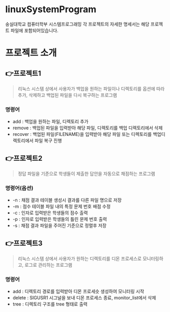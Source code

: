 # linuxSystemProgram
숭실대학교 컴퓨터학부 시스템프로그래밍 
각 프로젝트의 자세한 명세서는 해당 프로젝트 파일에 포함되어있습니다.

# 프로젝트 소개
## 👉프로젝트1

> 리눅스 시스템 상에서 사용자가 백업을 원하는 파일이나 디렉토리를 옵션에 따라 추가, 삭제하고 백업된 파일을 다시 복구하는 프로그램

### 명령어
- add : 백업을 원하는 파일, 디렉토리 추가
- remove : 백업된 파일을 입력받아 해당 파일, 디렉토리를 백업 디렉토리에서 삭제
- recover : 백업된 파일(FILENAME)을 입력받아 해당 파일 또는 디렉토리를 백업디렉토리에서 파일 복구 진행

## 👉프로젝트2

> 정답 파일을 기준으로 학생들이 제출한 답안을 자동으로 채점하는 프로그램

### 명령어(옵션)
- -n : 채점 결과 테이블 생성시 결과를 다른 파일 명으로 저장
- -m : 점수 테이블 파일 내의 특정 문제 번호 배점 수정
- -c : 인자로 입력받은 학생들의 점수 출력
- -p : 인자로 입력받은 학생들의 틀린 문제 번호 출력
- -s : 채점 결과 파일을 주어진 기준으로 정렬후 저장

## 👉프로젝트3

> 리눅스 시스템 상에서 사용자가 원하는 디렉토리를 디몬 프로세스로 모니터링하고, 로그로 관리하는 프로그램

### 명령어
- add : 디렉토리 경로를 입력받아 디몬 프로세슷 생성하여 모니터링 시작
- delete : SIGUSR1 시그널을 보내 디몬 프로세스 종료, monitor_list에서 삭제
- tree : 디렉토리 구조를 tree 형태로 출력

